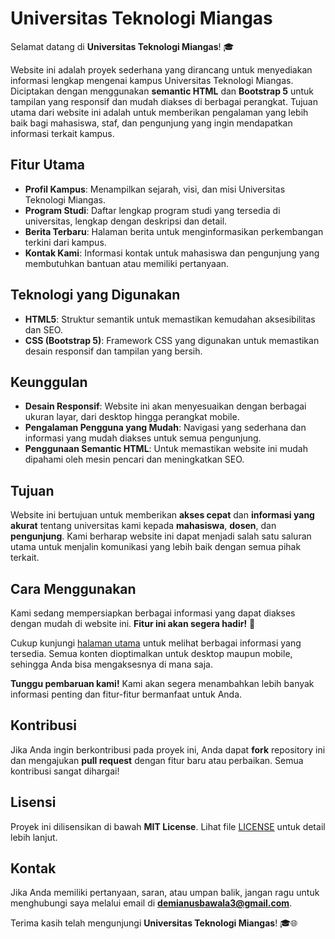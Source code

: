 # Universitas Teknologi Miangas

Selamat datang di **Universitas Teknologi Miangas**! 🎓

Website ini adalah proyek sederhana yang dirancang untuk menyediakan informasi lengkap mengenai kampus Universitas Teknologi Miangas. Diciptakan dengan menggunakan **semantic HTML** dan **Bootstrap 5** untuk tampilan yang responsif dan mudah diakses di berbagai perangkat. Tujuan utama dari website ini adalah untuk memberikan pengalaman yang lebih baik bagi mahasiswa, staf, dan pengunjung yang ingin mendapatkan informasi terkait kampus.

## Fitur Utama

- **Profil Kampus**: Menampilkan sejarah, visi, dan misi Universitas Teknologi Miangas.
- **Program Studi**: Daftar lengkap program studi yang tersedia di universitas, lengkap dengan deskripsi dan detail.
- **Berita Terbaru**: Halaman berita untuk menginformasikan perkembangan terkini dari kampus.
- **Kontak Kami**: Informasi kontak untuk mahasiswa dan pengunjung yang membutuhkan bantuan atau memiliki pertanyaan.
  
## Teknologi yang Digunakan

- **HTML5**: Struktur semantik untuk memastikan kemudahan aksesibilitas dan SEO.
- **CSS (Bootstrap 5)**: Framework CSS yang digunakan untuk memastikan desain responsif dan tampilan yang bersih.

## Keunggulan

- **Desain Responsif**: Website ini akan menyesuaikan dengan berbagai ukuran layar, dari desktop hingga perangkat mobile.
- **Pengalaman Pengguna yang Mudah**: Navigasi yang sederhana dan informasi yang mudah diakses untuk semua pengunjung.
- **Penggunaan Semantic HTML**: Untuk memastikan website ini mudah dipahami oleh mesin pencari dan meningkatkan SEO.

## Tujuan

Website ini bertujuan untuk memberikan **akses cepat** dan **informasi yang akurat** tentang universitas kami kepada **mahasiswa**, **dosen**, dan **pengunjung**. Kami berharap website ini dapat menjadi salah satu saluran utama untuk menjalin komunikasi yang lebih baik dengan semua pihak terkait.

## Cara Menggunakan

Kami sedang mempersiapkan berbagai informasi yang dapat diakses dengan mudah di website ini. **Fitur ini akan segera hadir!** 🚀

Cukup kunjungi [halaman utama](#) untuk melihat berbagai informasi yang tersedia. Semua konten dioptimalkan untuk desktop maupun mobile, sehingga Anda bisa mengaksesnya di mana saja.

**Tunggu pembaruan kami!** Kami akan segera menambahkan lebih banyak informasi penting dan fitur-fitur bermanfaat untuk Anda.


## Kontribusi

Jika Anda ingin berkontribusi pada proyek ini, Anda dapat **fork** repository ini dan mengajukan **pull request** dengan fitur baru atau perbaikan. Semua kontribusi sangat dihargai!

## Lisensi

Proyek ini dilisensikan di bawah **MIT License**. Lihat file [LICENSE](LICENSE) untuk detail lebih lanjut.

## Kontak

Jika Anda memiliki pertanyaan, saran, atau umpan balik, jangan ragu untuk menghubungi saya melalui email di **demianusbawala3@gmail.com**.

Terima kasih telah mengunjungi **Universitas Teknologi Miangas**! 🎓🌐
